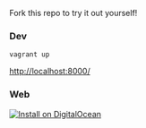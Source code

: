 Fork this repo to try it out yourself!

### Dev

```
vagrant up
```

[http://localhost:8000/](http://localhost:8000)

### Web

[![Install on DigitalOcean](https://dobutton.club/button.svg)](https://dobutton.club/install?url=https://github.com/howardroark/gravops)
